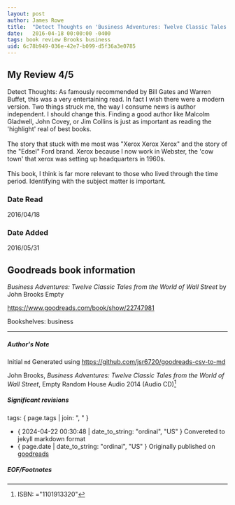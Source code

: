 ```yaml
---
layout: post
author: James Rowe
title:  "Detect Thoughts on 'Business Adventures: Twelve Classic Tales from the World of Wall Street'"
date:   2016-04-18 00:00:00 -0400
tags: book review Brooks business
uid: 6c78b949-036e-42e7-b099-d5f36a3e0785
---
```


<!-- highly dependent on how you personally use jekyll templates, and how you want this to show up -->

## My Review 4/5

Detect Thoughts: As famously recommended by Bill Gates and Warren Buffet, this was a very entertaining read. In fact I wish there were a modern version. Two things struck me, the way I consume news is author independent. I should change this. Finding a good author like Malcolm Gladwell, John Covey, or Jim Collins is just as important as reading the 'highlight' real of best books.<br/><br/>The story that stuck with me most was "Xerox Xerox Xerox" and the story of the "Edsel" Ford brand. Xerox because I now work in Webster, the 'cow town' that xerox was setting up headquarters in 1960s.<br/><br/>This book, I think is far more relevant to those who lived through the time period. Identifying with the subject matter is important.

### Date Read
2016/04/18

### Date Added
2016/05/31

## Goodreads book information

*Business Adventures: Twelve Classic Tales from the World of Wall Street* by John Brooks
Empty

https://www.goodreads.com/book/show/22747981

Bookshelves: business

---

##### Author's Note

Initial `md` Generated using https://github.com/jsr6720/goodreads-csv-to-md

John Brooks, *Business Adventures: Twelve Classic Tales from the World of Wall Street*, Empty Random House Audio 2014 (Audio CD)[^1]

##### Significant revisions

tags: { page.tags | join: ", " } <!-- todo move this somewhere -->

- { 2024-04-22 00:30:48 | date_to_string: "ordinal", "US" } Convereted to jekyll markdown format 
- { page.date | date_to_string: "ordinal", "US" } Originally published on [goodreads](https://www.goodreads.com)

##### EOF/Footnotes

[^1]: ISBN: ="1101913320"